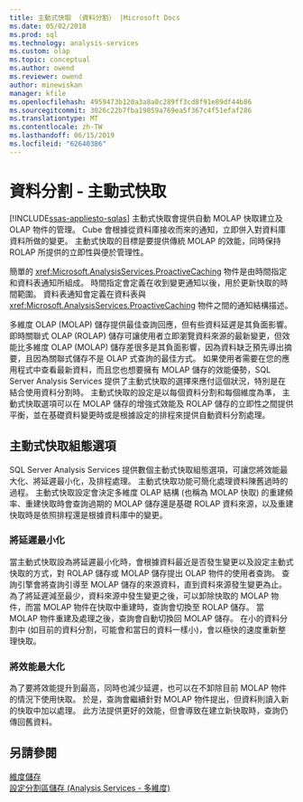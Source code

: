 ```yaml
---
title: 主動式快取 （資料分割） |Microsoft Docs
ms.date: 05/02/2018
ms.prod: sql
ms.technology: analysis-services
ms.custom: olap
ms.topic: conceptual
ms.author: owend
ms.reviewer: owend
author: minewiskan
manager: kfile
ms.openlocfilehash: 4959473b120a3a8a0c289ff3cd8f91e89df44b86
ms.sourcegitcommit: 3026c22b7fba19059a769ea5f367c4f51efaf286
ms.translationtype: MT
ms.contentlocale: zh-TW
ms.lasthandoff: 06/15/2019
ms.locfileid: "62640386"
---
```

# <a name="partitions---proactive-caching"></a>資料分割 - 主動式快取
[!INCLUDE[ssas-appliesto-sqlas](../../includes/ssas-appliesto-sqlas.md)]
  主動式快取會提供自動 MOLAP 快取建立及 OLAP 物件的管理。 Cube 會根據從資料庫接收而來的通知，立即併入對資料庫資料所做的變更。 主動式快取的目標是要提供傳統 MOLAP 的效能，同時保持 ROLAP 所提供的立即性與便於管理性。  
  
 簡單的 <xref:Microsoft.AnalysisServices.ProactiveCaching> 物件是由時間指定和資料表通知所組成。 時間指定會定義在收到變更通知以後，用於更新快取的時間範圍。 資料表通知會定義在資料表與 <xref:Microsoft.AnalysisServices.ProactiveCaching> 物件之間的通知結構描述。  
  
 多維度 OLAP (MOLAP) 儲存提供最佳查詢回應，但有些資料延遲是其負面影響。 即時關聯式 OLAP (ROLAP) 儲存可讓使用者立即瀏覽資料來源的最新變更，但效能比多維度 OLAP (MOLAP) 儲存差很多是其負面影響，因為資料缺乏預先導出摘要，且因為關聯式儲存不是 OLAP 式查詢的最佳方式。 如果使用者需要在您的應用程式中查看最新資料，而且您也想要擁有 MOLAP 儲存的效能優勢，SQL Server Analysis Services 提供了主動式快取的選擇來應付這個狀況，特別是在結合使用資料分割時。 主動式快取的設定是以每個資料分割和每個維度為準， 主動式快取選項可以在 MOLAP 儲存的增強式效能及 ROLAP 儲存的立即性之間提供平衡，並在基礎資料變更時或是根據設定的排程來提供自動資料分割處理。  
  
## <a name="proactive-caching-configuration-options"></a>主動式快取組態選項  
 SQL Server Analysis Services 提供數個主動式快取組態選項，可讓您將效能最大化、將延遲最小化，及排程處理。 主動式快取功能可簡化處理資料陳舊過時的過程。 主動式快取設定會決定多維度 OLAP 結構 (也稱為 MOLAP 快取) 的重建頻率、重建快取時會查詢過期的 MOLAP 儲存還是基礎 ROLAP 資料來源，以及重建快取時是依照排程還是根據資料庫中的變更。  
  
### <a name="minimizing-latency"></a>將延遲最小化  
 當主動式快取設為將延遲最小化時，會根據資料最近是否發生變更以及設定主動式快取的方式，對 ROLAP 儲存或 MOLAP 儲存提出 OLAP 物件的使用者查詢。 查詢引擎會將查詢引導至 MOLAP 儲存的來源資料，直到資料來源發生變更為止。 為了將延遲減至最少，資料來源中發生變更之後，可以卸除快取的 MOLAP 物件，而當 MOLAP 物件在快取中重建時，查詢會切換至 ROLAP 儲存。 當 MOLAP 物件重建及處理之後，查詢會自動切換回 MOLAP 儲存。 在小的資料分割中 (如目前的資料分割，可能會和當日的資料一樣小)，會以極快的速度重新整理快取。  
  
### <a name="maximizing-performance"></a>將效能最大化  
 為了要將效能提升到最高，同時也減少延遲，也可以在不卸除目前 MOLAP 物件的情況下使用快取。 於是，查詢會繼續針對 MOLAP 物件提出，但資料則讀入新的快取中加以處理。 此方法提供更好的效能，但會導致在建立新快取時，查詢仍傳回舊資料。  
  
## <a name="see-also"></a>另請參閱  
 [維度儲存](../../analysis-services/multidimensional-models-olap-logical-dimension-objects/dimensions-storage.md)   
 [設定分割區儲存 &#40;Analysis Services - 多維度&#41;](../../analysis-services/multidimensional-models/set-partition-storage-analysis-services-multidimensional.md)  
  
  
